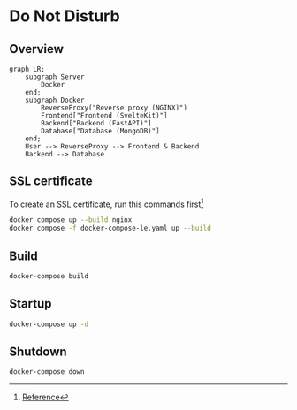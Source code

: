 # Do Not Disturb

## Overview

```mermaid
graph LR;
	subgraph Server
		Docker
	end;
	subgraph Docker
		ReverseProxy("Reverse proxy (NGINX)")
		Frontend["Frontend (SvelteKit)"]
		Backend["Backend (FastAPI)"]
		Database["Database (MongoDB)"]
	end;
	User --> ReverseProxy --> Frontend & Backend
	Backend --> Database
```

## SSL certificate

To create an SSL certificate, run this commands first[^1]

```bash
docker compose up --build nginx
docker compose -f docker-compose-le.yaml up --build
```

## Build

```bash
docker-compose build
```

## Startup

```bash
docker-compose up -d
```

## Shutdown

```bash
docker-compose down
```

[^1]: [Reference](https://leangaurav.medium.com/simplest-https-setup-nginx-reverse-proxy-letsencrypt-ssl-certificate-aws-cloud-docker-4b74569b3c61)
